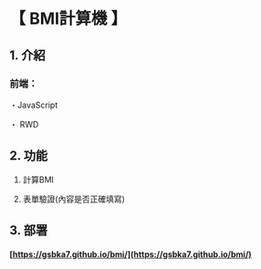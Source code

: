 # 【 BMI計算機 】

## 1. 介紹

### 前端：

・JavaScript

・ RWD

## 2. 功能

1. 計算BMI

2. 表單驗證(內容是否正確填寫)

## 3. 部署

#### [https://gsbka7.github.io/bmi/](https://gsbka7.github.io/bmi/)
